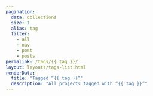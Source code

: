 ```yaml
---
pagination:
  data: collections
  size: 1
  alias: tag
  filter:
    - all
    - nav
    - post
    - posts
permalink: /tags/{{ tag }}/
layout: layouts/tags-list.html
renderData:
  title: "Tagged “{{ tag }}”"
  description: "All projects tagged with “{{ tag }}”"
---
```

